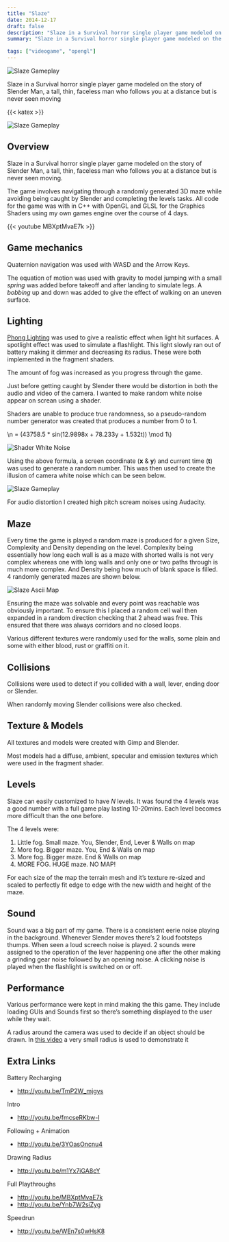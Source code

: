 ```yaml
---
title: "Slaze"
date: 2014-12-17
draft: false
description: "Slaze in a Survival horror single player game modeled on the story of Slender Man."
summary: "Slaze in a Survival horror single player game modeled on the story of Slender Man."

tags: ["videogame", "opengl"]
---
```



<span class="preview">

  ![Slaze Gameplay](img/slaze_gameplay.png)

  Slaze in a Survival horror single player game modeled on the story of Slender Man, a tall, thin, faceless man who follows you at a distance but is never seen moving

</span>

<!--more-->
{{< katex >}}

![Slaze Gameplay](img/slaze.png)

## Overview

Slaze in a Survival horror single player game modeled on the story of Slender Man, a tall, thin, faceless man who follows you at a distance but is never seen moving.

The game involves navigating through a randomly generated 3D maze while avoiding being caught by Slender and completing the levels tasks. All code for the game was with in C++ with OpenGL and GLSL for the Graphics Shaders using my own games engine over the course of 4 days.


{{< youtube MBXptMvaE7k >}}


## Game mechanics

Quaternion navigation was used with WASD and the Arrow Keys.

The equation of motion was used with gravity to model jumping with a small _spring_ was added before takeoff and after landing to simulate legs. A _bobbing_ up and down was added to give the effect of walking on an uneven surface.


## Lighting


[Phong Lighting](https://en.wikipedia.org/wiki/Phong_reflection_model) was used to give a realistic effect when light hit surfaces. A spotlight effect was used to simulate a flashlight. This light slowly ran out of battery making it dimmer and decreasing its radius. These were both implemented in the fragment shaders.

The amount of fog was increased as you progress through the game.

Just before getting caught by Slender there would be distortion in both the audio and video of the camera. I wanted to make random white noise appear on screan using a shader.

Shaders are unable to produce true randomness, so a pseudo-random number generator was created that produces a number from 0 to 1.


\\n = (43758.5 * sin(12.9898x + 78.233y + 1.532t)) \mod 1\\)


![Shader White Noise](img/slaze_shader_noise.png '[<i class="fa-solid fa-chart-column"></i> Wolfram Alpha rendering](https://www.wolframalpha.com/input?i=plot+%7C+%2843758.5+sin%2812.9898+x+%2B+78.233+y%29%29+mod+1+%7C+x+%3D+0+to+2+y+%3D+0+to+2)')

Using the above formula, a screen coordinate (**x** & **y**) and current time (**t**) was used to generate a random number. This was then used to create the illusion of camera white noise which can be seen below.

![Slaze Gameplay](img/slaze_gameplay.png)

For audio distortion I created high pitch scream noises using Audacity.


## Maze

Every time the game is played a random maze is produced for a given Size, Complexity and Density depending on the level. Complexity being essentially how long each wall is as a maze with shorted walls is not very complex whereas one with long walls and only one or two paths through is much more complex. And Density being how much of blank space is filled. 4 randomly generated mazes are shown below.


![Slaze Ascii Map](img/slaze_ascii_maze.png)

Ensuring the maze was solvable and every point was reachable was obviously important. To ensure this I placed a random cell wall then expanded in a random direction checking that 2 ahead was free. This ensured that there was always corridors and no closed loops.

Various different textures were randomly used for the walls, some plain and some with either blood, rust or graffiti on it.


## Collisions

Collisions were used to detect if you collided with a wall, lever, ending door or Slender.

When randomly moving Slender collisions were also checked.

## Texture & Models

All textures and models were created with Gimp and Blender.

Most models had a diffuse, ambient, specular and emission textures which were used in the fragment shader.

## Levels

Slaze can easily customized to have _N_ levels. It was found the 4 levels was a good number with a full game play lasting 10-20mins. Each level becomes more difficult than the one before.

The 4 levels were:

1. Little fog. Small maze. You, Slender, End, Lever & Walls on map
2. More fog. Bigger maze. You, End & Walls on map
3. More fog. Bigger maze. End & Walls on map
4. MORE FOG. HUGE maze. NO MAP!

For each size of the map the terrain mesh and it’s texture re-sized and scaled to perfectly fit edge to edge with the new width and height of the maze.

## Sound

Sound was a big part of my game. There is a consistent eerie noise playing in the background. Whenever Slender moves there’s 2 loud footsteps thumps. When seen a loud screech noise is played. 2 sounds were assigned to the operation of the lever happening one after the other making a grinding gear noise followed by an opening noise. A clicking noise is played when the flashlight is switched on or off.


## Performance

Various performance were kept in mind making the this game. They include loading GUIs and Sounds first so there’s something displayed to the user while they wait.

A radius around the camera was used to decide if an object should be drawn. In [this video](https://youtu.be/m1Yx7iGA8cY) a very small radius is used to demonstrate it



## Extra Links

Battery Recharging

 - http://youtu.be/TmP2W_mjgys

Intro

 - http://youtu.be/fmcseRKbw-I

Following + Animation

 - http://youtu.be/3YOasOncnu4

Drawing Radius

 - http://youtu.be/m1Yx7iGA8cY

Full Playthroughs

 - http://youtu.be/MBXptMvaE7k
 - http://youtu.be/Ynb7W2siZyg

Speedrun

 - http://youtu.be/WEn7s0wHsK8

